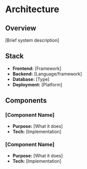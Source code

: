 # Architecture

## Overview
[Brief system description]

## Stack
- **Frontend:** [Framework]
- **Backend:** [Language/framework]
- **Database:** [Type]
- **Deployment:** [Platform]

## Components
### [Component Name]
- **Purpose:** [What it does]
- **Tech:** [Implementation]

### [Component Name]
- **Purpose:** [What it does]
- **Tech:** [Implementation]
